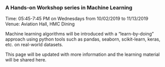 ### A Hands-on Workshop series in Machine Learning 
Time: 05:45-7:45 PM on Wednesdays from 10/02/2019 to 11/13/2019  
Venue: Aviation Hall, HMC Dining


Machine learning algorithms will be introduced with a “learn-by-doing” approach using python tools such as pandas, seaborn, scikit-learn, keras, etc. on real-world datasets.

This page will be updated with more information and the learning material will be shared here.
